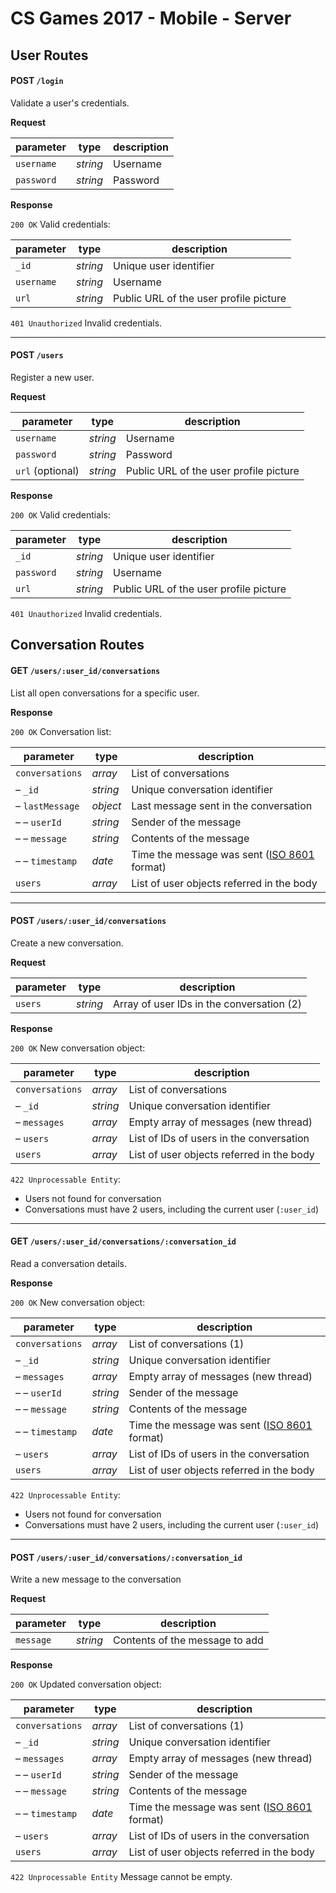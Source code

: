 # CS Games 2017 - Mobile - Server

## User Routes

#### POST `/login`

Validate a user's credentials.

**Request**

| parameter  | type     | description |
| ---------- | -------- | ----------- |
| `username` | _string_ | Username    |
| `password` | _string_ | Password    |


**Response**

`200 OK` Valid credentials:

| parameter  | type     | description                            |
| ---------- | -------- | -------------------------------------- |
| `_id`      | _string_ | Unique user identifier                 |
| `username` | _string_ | Username                               |
| `url`      | _string_ | Public URL of the user profile picture |

`401 Unauthorized` Invalid credentials.

---

#### POST `/users`

Register a new user.

**Request**

| parameter        | type     | description                            |
| ---------------- | -------- | -------------------------------------- |
| `username`       | _string_ | Username                               |
| `password`       | _string_ | Password                               |
| `url` (optional) | _string_ | Public URL of the user profile picture |

**Response**

`200 OK` Valid credentials:

| parameter  | type     | description                            |
| ---------- | -------- | -------------------------------------- |
| `_id`      | _string_ | Unique user identifier                 |
| `password` | _string_ | Username                               |
| `url`      | _string_ | Public URL of the user profile picture |

`401 Unauthorized` Invalid credentials.

## Conversation Routes

#### GET `/users/:user_id/conversations`

List all open conversations for a specific user.

**Response**

`200 OK` Conversation list:

| parameter         | type     | description                               |
| ----------        | -------- | ----------------------------------------- |
| `conversations`   | _array_  | List of conversations                     |
| – `_id`           | _string_ | Unique conversation identifier            |
| – `lastMessage`   | _object_ | Last message sent in the conversation     |
| – – `userId`      | _string_ | Sender of the message                     |
| – – `message`     | _string_ | Contents of the message                   |
| – – `timestamp`   | _date_   | Time the message was sent ([ISO 8601](http://en.wikipedia.org/wiki/ISO_8601) format) |
| `users`           | _array_  | List of user objects referred in the body |

---

#### POST `/users/:user_id/conversations`

Create a new conversation.

**Request**

| parameter  | type     | description                               |
| ---------- | -------- | ----------------------------------------- |
| `users`    | _string_ | Array of user IDs in the conversation (2) |


**Response**

`200 OK` New conversation object:

| parameter         | type     | description                               |
| ----------        | -------- | ----------------------------------------- |
| `conversations`   | _array_  | List of conversations                     |
| – `_id`           | _string_ | Unique conversation identifier            |
| – `messages`      | _array_  | Empty array of messages (new thread)      |
| – `users`         | _array_  | List of IDs of users in the conversation  |
| `users`           | _array_  | List of user objects referred in the body |

`422 Unprocessable Entity`:

- Users not found for conversation
- Conversations must have 2 users, including the current user (`:user_id`)

---

#### GET `/users/:user_id/conversations/:conversation_id`

Read a conversation details.

**Response**

`200 OK` New conversation object:

| parameter         | type     | description                               |
| ----------        | -------- | ----------------------------------------- |
| `conversations`   | _array_  | List of conversations (1)                 |
| – `_id`           | _string_ | Unique conversation identifier            |
| – `messages`      | _array_  | Empty array of messages (new thread)      |
| – – `userId`      | _string_ | Sender of the message                     |
| – – `message`     | _string_ | Contents of the message                   |
| – – `timestamp`   | _date_   | Time the message was sent ([ISO 8601](http://en.wikipedia.org/wiki/ISO_8601) format) |
| – `users`         | _array_  | List of IDs of users in the conversation  |
| `users`           | _array_  | List of user objects referred in the body |

`422 Unprocessable Entity`:

- Users not found for conversation
- Conversations must have 2 users, including the current user (`:user_id`)

---

#### POST `/users/:user_id/conversations/:conversation_id`

Write a new message to the conversation

**Request**

| parameter  | type     | description                               |
| ---------- | -------- | ----------------------------------------- |
| `message`  | _string_ | Contents of the message to add            |

**Response**

`200 OK` Updated conversation object:

| parameter         | type     | description                               |
| ----------        | -------- | ----------------------------------------- |
| `conversations`   | _array_  | List of conversations (1)                 |
| – `_id`           | _string_ | Unique conversation identifier            |
| – `messages`      | _array_  | Empty array of messages (new thread)      |
| – – `userId`      | _string_ | Sender of the message                     |
| – – `message`     | _string_ | Contents of the message                   |
| – – `timestamp`   | _date_   | Time the message was sent ([ISO 8601](http://en.wikipedia.org/wiki/ISO_8601) format) |
| – `users`         | _array_  | List of IDs of users in the conversation  |
| `users`           | _array_  | List of user objects referred in the body |

`422 Unprocessable Entity` Message cannot be empty.

